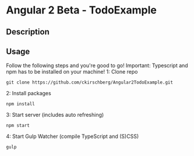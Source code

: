 # Angular 2 Beta - TodoExample

## Description

## Usage
Follow the following steps and you're good to go! Important: Typescript and npm has to be installed on your machine!
1: Clone repo
```
git clone https://github.com/ckirschberg/Angular2TodoExample.git
```
2: Install packages
```
npm install
```
3: Start server (includes auto refreshing)
```
npm start
```
4: Start Gulp Watcher (compile TypeScript and (S)CSS)
```
gulp
```